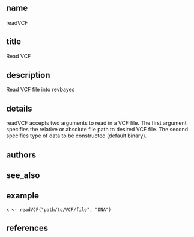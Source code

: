 ## name
readVCF
## title
Read VCF
## description
Read VCF file into revbayes
## details
readVCF accepts two arguments to read in a VCF file. The first argument
specifies the relative or absolute file path to desired VCF file. The second
specifies type of data to be constructed (default binary).
## authors
## see_also
## example
    x <- readVCF("path/to/VCF/file", "DNA")
## references
